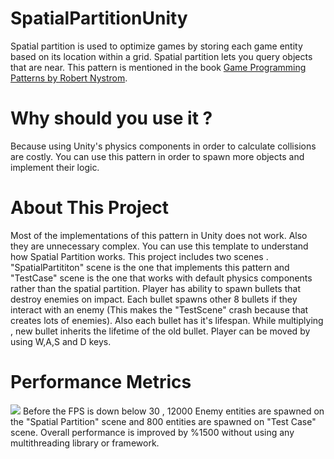 # SpatialPartitionUnity
Spatial partition is used to optimize games by storing each game entity based on its location within a grid. Spatial partition lets you query objects that are near. This pattern is mentioned in the book <a href="https://gameprogrammingpatterns.com/"> Game Programming Patterns by Robert Nystrom</a>.

# Why should you use it ? 
Because using Unity's physics components in order to calculate collisions are costly. You can use this pattern in order to spawn more objects and implement their logic.

# About This Project 
Most of the implementations of this pattern in Unity does not work. Also they are unnecessary complex.
You can use this template to understand how Spatial Partition works.
This project includes two scenes . "SpatialPartititon" scene is the one that implements this pattern and "TestCase" scene is the one that works with default physics components rather than the spatial partition.
Player has ability to spawn bullets that destroy enemies on impact. Each bullet spawns other 8 bullets if they interact with an enemy (This makes the "TestScene" crash because that creates lots of enemies). Also each bullet has it's lifespan. While multiplying , new bullet inherits the lifetime of the old bullet. Player can be moved by using W,A,S and D keys.


# Performance Metrics
<img src="https://i.imgur.com/U53PV1C.mp4">
Before the FPS is down below 30 , 12000 Enemy entities are spawned on the "Spatial Partition" scene and 800 entities are spawned on "Test Case" scene.
Overall performance is improved by %1500 without using any multithreading library or framework. 
